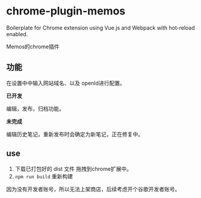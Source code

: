 # chrome-plugin-memos

Boilerplate for Chrome extension using Vue.js and Webpack with hot-reload enabled.

Memos的chrome插件

## 功能

在设置中中输入网站域名、以及 openId进行配置。

**已开发**

编辑，发布，归档功能。

**未完成**

编辑历史笔记，重新发布时会确定为新笔记，正在修复中。

## use

1. 下载已打包好的 dist 文件 拖拽到chrome扩展中。
2. `npm run build` 重新构建

因为没有开发者账号，所以无法上架商店，后续考虑开个谷歌开发者账号。
